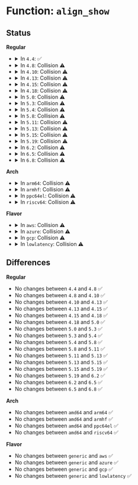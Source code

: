 # Function: <code>align_show</code>

## Status
<b>Regular</b>
<ul>
<li>
<details>
<summary>In <code>4.4</code>: ✅</summary>

```c
ssize_t align_show(struct kmem_cache *s, char *buf);
```

**Collision:** Unique Static

**Inline:** No

**Transformation:** False

**Instances:**

```
In mm/slub.c (ffffffff811e7d70)
Location: mm/slub.c:4608
Inline: False
```
**Symbols:**

```
ffffffff811e7d70-ffffffff811e7d92: align_show (STB_LOCAL)
```
</details>
</li>
<li>
<details>
<summary>In <code>4.8</code>: Collision ⚠️</summary>

```c
ssize_t align_show(struct kmem_cache *s, char *buf);
```

**Collision:** Static-Static Collision

**Inline:** No

**Transformation:** False

**Instances:**

```
In mm/slub.c (ffffffff81206fe0)
Location: mm/slub.c:4835
Inline: False
```
```
In drivers/nvdimm/pfn_devs.c (ffffffff815f7d10)
Location: drivers/nvdimm/pfn_devs.c:106
Inline: False
```
**Symbols:**

```
ffffffff81206fe0-ffffffff81207002: align_show (STB_LOCAL)
ffffffff815f7d10-ffffffff815f7d3d: align_show (STB_LOCAL)
```
</details>
</li>
<li>
<details>
<summary>In <code>4.10</code>: Collision ⚠️</summary>

```c
ssize_t align_show(struct kmem_cache *s, char *buf);
```

**Collision:** Static-Static Collision

**Inline:** No

**Transformation:** False

**Instances:**

```
In mm/slub.c (ffffffff81219010)
Location: mm/slub.c:4804
Inline: False
```
```
In drivers/nvdimm/pfn_devs.c (ffffffff81625f80)
Location: drivers/nvdimm/pfn_devs.c:106
Inline: False
```
**Symbols:**

```
ffffffff81219010-ffffffff81219032: align_show (STB_LOCAL)
ffffffff81625f80-ffffffff81625fad: align_show (STB_LOCAL)
```
</details>
</li>
<li>
<details>
<summary>In <code>4.13</code>: Collision ⚠️</summary>

```c
ssize_t align_show(struct kmem_cache *s, char *buf);
```

**Collision:** Static-Static Collision

**Inline:** No

**Transformation:** False

**Instances:**

```
In mm/slub.c (ffffffff81224bd0)
Location: mm/slub.c:4862
Inline: False
```
```
In drivers/nvdimm/pfn_devs.c (ffffffff8163b140)
Location: drivers/nvdimm/pfn_devs.c:106
Inline: False
```
**Symbols:**

```
ffffffff81224bd0-ffffffff81224bf2: align_show (STB_LOCAL)
ffffffff8163b140-ffffffff8163b16d: align_show (STB_LOCAL)
```
</details>
</li>
<li>
<details>
<summary>In <code>4.15</code>: Collision ⚠️</summary>

```c
ssize_t align_show(struct kmem_cache *s, char *buf);
```

**Collision:** Static-Static Collision

**Inline:** No

**Transformation:** False

**Instances:**

```
In mm/slub.c (ffffffff81240240)
Location: mm/slub.c:4878
Inline: False
```
```
In drivers/nvdimm/pfn_devs.c (ffffffff816a3dc0)
Location: drivers/nvdimm/pfn_devs.c:106
Inline: False
```
**Symbols:**

```
ffffffff81240240-ffffffff81240262: align_show (STB_LOCAL)
ffffffff816a3dc0-ffffffff816a3ded: align_show (STB_LOCAL)
```
</details>
</li>
<li>
<details>
<summary>In <code>4.18</code>: Collision ⚠️</summary>

```c
ssize_t align_show(struct kmem_cache *s, char *buf);
```

**Collision:** Static-Static Collision

**Inline:** No

**Transformation:** False

**Instances:**

```
In mm/slub.c (ffffffff81263660)
Location: mm/slub.c:4882
Inline: False
```
```
In drivers/nvdimm/pfn_devs.c (ffffffff816dff50)
Location: drivers/nvdimm/pfn_devs.c:106
Inline: False
```
**Symbols:**

```
ffffffff81263660-ffffffff81263682: align_show (STB_LOCAL)
ffffffff816dff50-ffffffff816dff7d: align_show (STB_LOCAL)
```
</details>
</li>
<li>
<details>
<summary>In <code>5.0</code>: Collision ⚠️</summary>

```c
ssize_t align_show(struct kmem_cache *s, char *buf);
```

**Collision:** Static-Static Collision

**Inline:** No

**Transformation:** False

**Instances:**

```
In mm/slub.c (ffffffff81277ec0)
Location: mm/slub.c:4931
Inline: False
```
```
In drivers/nvdimm/pfn_devs.c (ffffffff81702310)
Location: drivers/nvdimm/pfn_devs.c:106
Inline: False
```
**Symbols:**

```
ffffffff81277ec0-ffffffff81277ee2: align_show (STB_LOCAL)
ffffffff81702310-ffffffff8170233d: align_show (STB_LOCAL)
```
</details>
</li>
<li>
<details>
<summary>In <code>5.3</code>: Collision ⚠️</summary>

```c
ssize_t align_show(struct kmem_cache *s, char *buf);
```

**Collision:** Static-Static Collision

**Inline:** No

**Transformation:** False

**Instances:**

```
In mm/slub.c (ffffffff81293590)
Location: mm/slub.c:4922
Inline: False
```
```
In drivers/nvdimm/pfn_devs.c (ffffffff8173c1f0)
Location: drivers/nvdimm/pfn_devs.c:98
Inline: False
```
```
In drivers/dax/bus.c (ffffffff8173fb70)
Location: drivers/dax/bus.c:179
Inline: False
```
**Symbols:**

```
ffffffff81293590-ffffffff812935b3: align_show (STB_LOCAL)
ffffffff8173c1f0-ffffffff8173c21f: align_show (STB_LOCAL)
ffffffff8173fb70-ffffffff8173fb96: align_show (STB_LOCAL)
```
</details>
</li>
<li>
<details>
<summary>In <code>5.4</code>: Collision ⚠️</summary>

```c
ssize_t align_show(struct kmem_cache *s, char *buf);
```

**Collision:** Static-Static Collision

**Inline:** No

**Transformation:** False

**Instances:**

```
In mm/slub.c (ffffffff812a3310)
Location: mm/slub.c:4949
Inline: False
```
```
In drivers/nvdimm/pfn_devs.c (ffffffff8175fea0)
Location: drivers/nvdimm/pfn_devs.c:98
Inline: False
```
```
In drivers/dax/bus.c (ffffffff81763d50)
Location: drivers/dax/bus.c:179
Inline: False
```
**Symbols:**

```
ffffffff812a3310-ffffffff812a3333: align_show (STB_LOCAL)
ffffffff8175fea0-ffffffff8175fecf: align_show (STB_LOCAL)
ffffffff81763d50-ffffffff81763d76: align_show (STB_LOCAL)
```
</details>
</li>
<li>
<details>
<summary>In <code>5.8</code>: Collision ⚠️</summary>

```c
ssize_t align_show(struct kmem_cache *s, char *buf);
```

**Collision:** Static-Static Collision

**Inline:** No

**Transformation:** False

**Instances:**

```
In mm/slub.c (ffffffff812d7a10)
Location: mm/slub.c:5010
Inline: False
```
```
In drivers/nvdimm/region_devs.c (ffffffff81813ca0)
Location: drivers/nvdimm/region_devs.c:536
Inline: False
```
```
In drivers/nvdimm/pfn_devs.c (ffffffff8181f990)
Location: drivers/nvdimm/pfn_devs.c:87
Inline: False
```
```
In drivers/dax/bus.c (ffffffff81823b70)
Location: drivers/dax/bus.c:179
Inline: False
```
**Symbols:**

```
ffffffff812d7a10-ffffffff812d7a33: align_show (STB_LOCAL)
ffffffff81813ca0-ffffffff81813cd8: align_show (STB_LOCAL)
ffffffff8181f990-ffffffff8181f9c1: align_show (STB_LOCAL)
ffffffff81823b70-ffffffff81823b96: align_show (STB_LOCAL)
```
</details>
</li>
<li>
<details>
<summary>In <code>5.11</code>: Collision ⚠️</summary>

```c
ssize_t align_show(struct kmem_cache *s, char *buf);
```

**Collision:** Static-Static Collision

**Inline:** No

**Transformation:** False

**Instances:**

```
In mm/slub.c (ffffffff812e33e0)
Location: mm/slub.c:5045
Inline: False
```
```
In drivers/nvdimm/region_devs.c (ffffffff81822e90)
Location: drivers/nvdimm/region_devs.c:536
Inline: False
```
```
In drivers/nvdimm/pfn_devs.c (ffffffff8182e8c0)
Location: drivers/nvdimm/pfn_devs.c:87
Inline: False
```
```
In drivers/dax/bus.c (ffffffff81832a20)
Location: drivers/dax/bus.c:1098
Inline: False
```
**Symbols:**

```
ffffffff812e33e0-ffffffff812e3403: align_show (STB_LOCAL)
ffffffff81822e90-ffffffff81822ec8: align_show (STB_LOCAL)
ffffffff8182e8c0-ffffffff8182e8f1: align_show (STB_LOCAL)
ffffffff81832a20-ffffffff81832a43: align_show (STB_LOCAL)
```
</details>
</li>
<li>
<details>
<summary>In <code>5.13</code>: Collision ⚠️</summary>

```c
ssize_t align_show(struct kmem_cache *s, char *buf);
```

**Collision:** Static-Static Collision

**Inline:** No

**Transformation:** False

**Instances:**

```
In mm/slub.c (ffffffff812eab80)
Location: mm/slub.c:5110
Inline: False
```
```
In drivers/nvdimm/region_devs.c (ffffffff818060b0)
Location: drivers/nvdimm/region_devs.c:543
Inline: False
```
```
In drivers/nvdimm/pfn_devs.c (ffffffff81811b90)
Location: drivers/nvdimm/pfn_devs.c:87
Inline: False
```
```
In drivers/dax/bus.c (ffffffff81815c60)
Location: drivers/dax/bus.c:1099
Inline: False
```
**Symbols:**

```
ffffffff812eab80-ffffffff812eaba3: align_show (STB_LOCAL)
ffffffff818060b0-ffffffff818060e8: align_show (STB_LOCAL)
ffffffff81811b90-ffffffff81811bc1: align_show (STB_LOCAL)
ffffffff81815c60-ffffffff81815c83: align_show (STB_LOCAL)
```
</details>
</li>
<li>
<details>
<summary>In <code>5.15</code>: Collision ⚠️</summary>

```c
ssize_t align_show(struct kmem_cache *s, char *buf);
```

**Collision:** Static-Static Collision

**Inline:** No

**Transformation:** False

**Instances:**

```
In mm/slub.c (ffffffff81332ac0)
Location: mm/slub.c:5348
Inline: False
```
```
In drivers/nvdimm/region_devs.c (ffffffff818903e0)
Location: drivers/nvdimm/region_devs.c:543
Inline: False
```
```
In drivers/nvdimm/pfn_devs.c (ffffffff8189c1c0)
Location: drivers/nvdimm/pfn_devs.c:87
Inline: False
```
```
In drivers/dax/bus.c (ffffffff818a02a0)
Location: drivers/dax/bus.c:1097
Inline: False
```
**Symbols:**

```
ffffffff81332ac0-ffffffff81332ae3: align_show (STB_LOCAL)
ffffffff818903e0-ffffffff81890418: align_show (STB_LOCAL)
ffffffff8189c1c0-ffffffff8189c1f1: align_show (STB_LOCAL)
ffffffff818a02a0-ffffffff818a02c3: align_show (STB_LOCAL)
```
</details>
</li>
<li>
<details>
<summary>In <code>5.19</code>: Collision ⚠️</summary>

```c
ssize_t align_show(struct kmem_cache *s, char *buf);
```

**Collision:** Static-Static Collision

**Inline:** No

**Transformation:** False

**Instances:**

```
In mm/slub.c (ffffffff813a41a0)
Location: mm/slub.c:5389
Inline: False
```
```
In drivers/nvdimm/region_devs.c (ffffffff819da0b0)
Location: drivers/nvdimm/region_devs.c:498
Inline: False
```
```
In drivers/nvdimm/pfn_devs.c (ffffffff819e5a50)
Location: drivers/nvdimm/pfn_devs.c:86
Inline: False
```
```
In drivers/dax/bus.c (ffffffff819e9890)
Location: drivers/dax/bus.c:1127
Inline: False
```
**Symbols:**

```
ffffffff813a41a0-ffffffff813a41cc: align_show (STB_LOCAL)
ffffffff819da0b0-ffffffff819da0f2: align_show (STB_LOCAL)
ffffffff819e5a50-ffffffff819e5a8a: align_show (STB_LOCAL)
ffffffff819e9890-ffffffff819e98bc: align_show (STB_LOCAL)
```
</details>
</li>
<li>
<details>
<summary>In <code>6.2</code>: Collision ⚠️</summary>

```c
ssize_t align_show(struct kmem_cache *s, char *buf);
```

**Collision:** Static-Static Collision

**Inline:** No

**Transformation:** False

**Instances:**

```
In mm/slub.c (ffffffff81424320)
Location: mm/slub.c:5517
Inline: False
```
```
In drivers/nvdimm/region_devs.c (ffffffff81b55360)
Location: drivers/nvdimm/region_devs.c:545
Inline: False
```
```
In drivers/nvdimm/pfn_devs.c (ffffffff81b61960)
Location: drivers/nvdimm/pfn_devs.c:88
Inline: False
```
```
In drivers/dax/bus.c (ffffffff81b66210)
Location: drivers/dax/bus.c:1127
Inline: False
```
**Symbols:**

```
ffffffff81424320-ffffffff8142434c: align_show (STB_LOCAL)
ffffffff81b55360-ffffffff81b553a2: align_show (STB_LOCAL)
ffffffff81b61960-ffffffff81b6199a: align_show (STB_LOCAL)
ffffffff81b66210-ffffffff81b6623c: align_show (STB_LOCAL)
```
</details>
</li>
<li>
<details>
<summary>In <code>6.5</code>: Collision ⚠️</summary>

```c
ssize_t align_show(struct kmem_cache *s, char *buf);
```

**Collision:** Static-Static Collision

**Inline:** No

**Transformation:** False

**Instances:**

```
In mm/slub.c (ffffffff814595c0)
Location: mm/slub.c:5531
Inline: False
```
```
In drivers/nvdimm/region_devs.c (ffffffff81ba88b0)
Location: drivers/nvdimm/region_devs.c:545
Inline: False
```
```
In drivers/nvdimm/pfn_devs.c (ffffffff81bb4f60)
Location: drivers/nvdimm/pfn_devs.c:88
Inline: False
```
```
In drivers/dax/bus.c (ffffffff81bb9820)
Location: drivers/dax/bus.c:1157
Inline: False
```
**Symbols:**

```
ffffffff814595c0-ffffffff814595ec: align_show (STB_LOCAL)
ffffffff81ba88b0-ffffffff81ba88f2: align_show (STB_LOCAL)
ffffffff81bb4f60-ffffffff81bb4f9a: align_show (STB_LOCAL)
ffffffff81bb9820-ffffffff81bb984c: align_show (STB_LOCAL)
```
</details>
</li>
<li>
<details>
<summary>In <code>6.8</code>: Collision ⚠️</summary>

```c
ssize_t align_show(struct kmem_cache *s, char *buf);
```

**Collision:** Static-Static Collision

**Inline:** No

**Transformation:** False

**Instances:**

```
In mm/slub.c (ffffffff81454540)
Location: mm/slub.c:6142
Inline: False
```
```
In drivers/nvdimm/region_devs.c (ffffffff81bfca50)
Location: drivers/nvdimm/region_devs.c:546
Inline: False
```
```
In drivers/nvdimm/pfn_devs.c (ffffffff81c094e0)
Location: drivers/nvdimm/pfn_devs.c:88
Inline: False
```
```
In drivers/dax/bus.c (ffffffff81c0de80)
Location: drivers/dax/bus.c:1158
Inline: False
```
**Symbols:**

```
ffffffff81454540-ffffffff8145456c: align_show (STB_LOCAL)
ffffffff81bfca50-ffffffff81bfca92: align_show (STB_LOCAL)
ffffffff81c094e0-ffffffff81c0951a: align_show (STB_LOCAL)
ffffffff81c0de80-ffffffff81c0deac: align_show (STB_LOCAL)
```
</details>
</li>
</ul>
<b>Arch</b>
<ul>
<li>
<details>
<summary>In <code>arm64</code>: Collision ⚠️</summary>

```c
ssize_t align_show(struct kmem_cache *s, char *buf);
```

**Collision:** Static-Static Collision

**Inline:** No

**Transformation:** False

**Instances:**

```
In mm/slub.c (ffff8000103437f0)
Location: mm/slub.c:4949
Inline: False
```
```
In drivers/dax/bus.c (ffff800010963df8)
Location: drivers/dax/bus.c:179
Inline: False
```
**Symbols:**

```
ffff8000103437f0-ffff800010343830: align_show (STB_LOCAL)
ffff800010963df8-ffff800010963e3c: align_show (STB_LOCAL)
```
</details>
</li>
<li>
<details>
<summary>In <code>armhf</code>: Collision ⚠️</summary>

```c
ssize_t align_show(struct kmem_cache *s, char *buf);
```

**Collision:** Static-Static Collision

**Inline:** No

**Transformation:** False

**Instances:**

```
In mm/slub.c (c0548cc0)
Location: mm/slub.c:4949
Inline: False
```
```
In drivers/dax/bus.c (c0a3aa20)
Location: drivers/dax/bus.c:179
Inline: False
```
**Symbols:**

```
c0548cc0-c0548cec: align_show (STB_LOCAL)
c0a3aa20-c0a3aa50: align_show (STB_LOCAL)
```
</details>
</li>
<li>
<details>
<summary>In <code>ppc64el</code>: Collision ⚠️</summary>

```c
ssize_t align_show(struct kmem_cache *s, char *buf);
```

**Collision:** Static-Static Collision

**Inline:** No

**Transformation:** False

**Instances:**

```
In mm/slub.c (c000000000420f30)
Location: mm/slub.c:4949
Inline: False
```
```
In drivers/nvdimm/pfn_devs.c (c000000000a14f50)
Location: drivers/nvdimm/pfn_devs.c:98
Inline: False
```
```
In drivers/dax/bus.c (c000000000a1a5c0)
Location: drivers/dax/bus.c:179
Inline: False
```
**Symbols:**

```
c000000000420f30-c000000000420f78: align_show (STB_LOCAL)
c000000000a14f50-c000000000a14fa8: align_show (STB_LOCAL)
c000000000a1a5c0-c000000000a1a608: align_show (STB_LOCAL)
```
</details>
</li>
<li>
<details>
<summary>In <code>riscv64</code>: Collision ⚠️</summary>

```c
ssize_t align_show(struct kmem_cache *s, char *buf);
```

**Collision:** Static-Static Collision

**Inline:** No

**Transformation:** False

**Instances:**

```
In mm/slub.c (ffffffe000237160)
Location: mm/slub.c:4949
Inline: False
```
```
In drivers/dax/bus.c (ffffffe0005d0ebc)
Location: drivers/dax/bus.c:179
Inline: False
```
**Symbols:**

```
ffffffe000237160-ffffffe00023719c: align_show (STB_LOCAL)
ffffffe0005d0ebc-ffffffe0005d0efa: align_show (STB_LOCAL)
```
</details>
</li>
</ul>
<b>Flavor</b>
<ul>
<li>
<details>
<summary>In <code>aws</code>: Collision ⚠️</summary>

```c
ssize_t align_show(struct kmem_cache *s, char *buf);
```

**Collision:** Static-Static Collision

**Inline:** No

**Transformation:** False

**Instances:**

```
In mm/slub.c (ffffffff8129b8f0)
Location: mm/slub.c:4949
Inline: False
```
```
In drivers/nvdimm/pfn_devs.c (ffffffff81714590)
Location: drivers/nvdimm/pfn_devs.c:98
Inline: False
```
```
In drivers/dax/bus.c (ffffffff81718440)
Location: drivers/dax/bus.c:179
Inline: False
```
**Symbols:**

```
ffffffff8129b8f0-ffffffff8129b913: align_show (STB_LOCAL)
ffffffff81714590-ffffffff817145bf: align_show (STB_LOCAL)
ffffffff81718440-ffffffff81718466: align_show (STB_LOCAL)
```
</details>
</li>
<li>
<details>
<summary>In <code>azure</code>: Collision ⚠️</summary>

```c
ssize_t align_show(struct kmem_cache *s, char *buf);
```

**Collision:** Static-Static Collision

**Inline:** No

**Transformation:** False

**Instances:**

```
In mm/slub.c (ffffffff8128d4b0)
Location: mm/slub.c:4949
Inline: False
```
```
In drivers/nvdimm/pfn_devs.c (ffffffff816e8010)
Location: drivers/nvdimm/pfn_devs.c:98
Inline: False
```
```
In drivers/dax/bus.c (ffffffff816f0970)
Location: drivers/dax/bus.c:179
Inline: False
```
**Symbols:**

```
ffffffff8128d4b0-ffffffff8128d4d3: align_show (STB_LOCAL)
ffffffff816e8010-ffffffff816e803f: align_show (STB_LOCAL)
ffffffff816f0970-ffffffff816f0996: align_show (STB_LOCAL)
```
</details>
</li>
<li>
<details>
<summary>In <code>gcp</code>: Collision ⚠️</summary>

```c
ssize_t align_show(struct kmem_cache *s, char *buf);
```

**Collision:** Static-Static Collision

**Inline:** No

**Transformation:** False

**Instances:**

```
In mm/slub.c (ffffffff81299700)
Location: mm/slub.c:4949
Inline: False
```
```
In drivers/nvdimm/pfn_devs.c (ffffffff81753360)
Location: drivers/nvdimm/pfn_devs.c:98
Inline: False
```
```
In drivers/dax/bus.c (ffffffff81757210)
Location: drivers/dax/bus.c:179
Inline: False
```
**Symbols:**

```
ffffffff81299700-ffffffff81299723: align_show (STB_LOCAL)
ffffffff81753360-ffffffff8175338f: align_show (STB_LOCAL)
ffffffff81757210-ffffffff81757236: align_show (STB_LOCAL)
```
</details>
</li>
<li>
<details>
<summary>In <code>lowlatency</code>: Collision ⚠️</summary>

```c
ssize_t align_show(struct kmem_cache *s, char *buf);
```

**Collision:** Static-Static Collision

**Inline:** No

**Transformation:** False

**Instances:**

```
In mm/slub.c (ffffffff812a9520)
Location: mm/slub.c:4949
Inline: False
```
```
In drivers/nvdimm/pfn_devs.c (ffffffff8176e7d0)
Location: drivers/nvdimm/pfn_devs.c:98
Inline: False
```
```
In drivers/dax/bus.c (ffffffff817726b0)
Location: drivers/dax/bus.c:179
Inline: False
```
**Symbols:**

```
ffffffff812a9520-ffffffff812a9543: align_show (STB_LOCAL)
ffffffff8176e7d0-ffffffff8176e7ff: align_show (STB_LOCAL)
ffffffff817726b0-ffffffff817726d6: align_show (STB_LOCAL)
```
</details>
</li>
</ul>

## Differences
<b>Regular</b>
<ul>
<li>
No changes between <code>4.4</code> and <code>4.8</code> ✅
</li>
<li>
No changes between <code>4.8</code> and <code>4.10</code> ✅
</li>
<li>
No changes between <code>4.10</code> and <code>4.13</code> ✅
</li>
<li>
No changes between <code>4.13</code> and <code>4.15</code> ✅
</li>
<li>
No changes between <code>4.15</code> and <code>4.18</code> ✅
</li>
<li>
No changes between <code>4.18</code> and <code>5.0</code> ✅
</li>
<li>
No changes between <code>5.0</code> and <code>5.3</code> ✅
</li>
<li>
No changes between <code>5.3</code> and <code>5.4</code> ✅
</li>
<li>
No changes between <code>5.4</code> and <code>5.8</code> ✅
</li>
<li>
No changes between <code>5.8</code> and <code>5.11</code> ✅
</li>
<li>
No changes between <code>5.11</code> and <code>5.13</code> ✅
</li>
<li>
No changes between <code>5.13</code> and <code>5.15</code> ✅
</li>
<li>
No changes between <code>5.15</code> and <code>5.19</code> ✅
</li>
<li>
No changes between <code>5.19</code> and <code>6.2</code> ✅
</li>
<li>
No changes between <code>6.2</code> and <code>6.5</code> ✅
</li>
<li>
No changes between <code>6.5</code> and <code>6.8</code> ✅
</li>
</ul>
<b>Arch</b>
<ul>
<li>
No changes between <code>amd64</code> and <code>arm64</code> ✅
</li>
<li>
No changes between <code>amd64</code> and <code>armhf</code> ✅
</li>
<li>
No changes between <code>amd64</code> and <code>ppc64el</code> ✅
</li>
<li>
No changes between <code>amd64</code> and <code>riscv64</code> ✅
</li>
</ul>
<b>Flavor</b>
<ul>
<li>
No changes between <code>generic</code> and <code>aws</code> ✅
</li>
<li>
No changes between <code>generic</code> and <code>azure</code> ✅
</li>
<li>
No changes between <code>generic</code> and <code>gcp</code> ✅
</li>
<li>
No changes between <code>generic</code> and <code>lowlatency</code> ✅
</li>
</ul>
